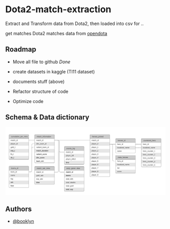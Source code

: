 # Dota2-match-extraction

Extract and Transform data from Dota2, then loaded into csv for ..

get matches Dota2 matches data from [opendota](https://www.opendota.com/)


## Roadmap

- Move all file to github *Done*

- create datasets in kaggle (TI11 dataset)

- documents stuff (above)

- Refactor structure of code

- Optimize code

## Schema & Data dictionary
![schema](assets/data_ER.png)



## Authors

- [@booklyn](https://github.com/ta-brook)
